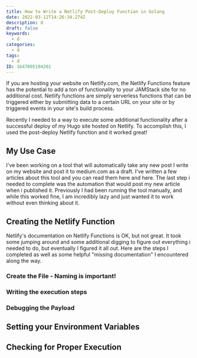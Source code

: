 ```yaml
---
title: How to Write a Netlify Post-Deploy Function in Golang
date: 2022-03-12T14:26:34.274Z
description: d
draft: false
keywords:
  - d
categories:
  - d
tags:
  - d
ID: 1647095194201
---
```

If you are hosting your website on Netlify.com, the Netlify Functions feature has the potential to add a ton of functionality to your JAMStack site for no additional cost. Netlify functions are simply serverless functions that can be triggered either by submitting data to a certain URL on your site or by triggered events in your site's build process. 

Recently I needed to a way to execute some additional functionality after a successful deploy of my Hugo site hosted on Netlify. To accomplish this, I used the post-deploy Netlify function and it worked great!

## My Use Case

I've been working on a tool that will automatically take any new post I write on my website and post it to medium.com as a draft. I've written a few articles about this tool and you can read them here and here. The last step i needed to complete was the automation that would post my new article when i published it. Previously I had been running the tool manually, and while this worked fine, I am incredibly lazy and just wanted it to work without even thinking about it. 

## Creating the Netlify Function

Netlify's documentation on Netlify Functions is OK, but not great. It took some jumping around and some additional digging to figure out everything i needed to do, but eventually I figured it all out. Here are the steps I completed as well as some helpful "missing documentation" I encountered along the way. 

### Create the File - Naming is important!

### Writing the execution steps

### Debugging the Payload

## Setting your Environment Variables

## Checking for Proper Execution